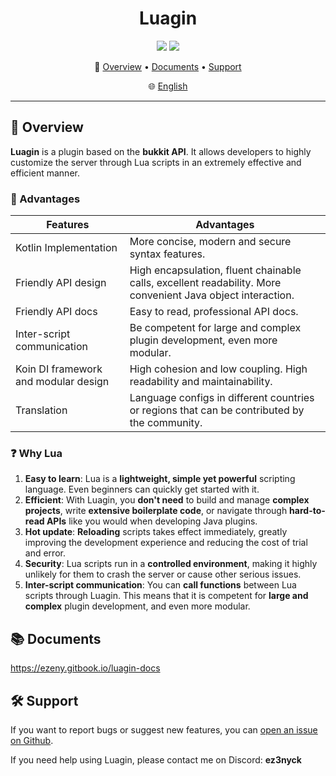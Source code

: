 <h1 align="center">Luagin</h1>

<p align="center">
  <img src="https://img.shields.io/badge/Language-Kotlin-orange?logo=kotlin" />
  <img src="https://img.shields.io/badge/License-Apache%202.0-blue" />
</p>

<p align="center">
  📑 <a href="#-overview">Overview</a> • <a href="#-documents">Documents</a> • <a href="#-support">Support</a>
</p>

<p align="center">
  🌐 <a href="./README.md">English</a>
</p>

---

## 📖 Overview

**Luagin** is a plugin based on the **bukkit API**. It allows developers to highly customize the server through Lua scripts in an extremely effective and efficient manner.

### 🚀 Advantages

|Features|Advantages|
|---|---|
|Kotlin Implementation|More concise, modern and secure syntax features.|
|Friendly API design|High encapsulation, fluent chainable calls, excellent readability. More convenient Java object interaction.|
|Friendly API docs|Easy to read, professional API docs.|
|Inter-script communication|Be competent for large and complex plugin development, even more modular.|
|Koin DI framework and modular design|High cohesion and low coupling. High readability and maintainability.|
|Translation|Language configs in different countries or regions that can be contributed by the community.|

### ❓ Why Lua

1. **Easy to learn**: Lua is a **lightweight, simple yet powerful** scripting language. Even beginners can quickly get started with it.
2. **Efficient**: With Luagin, you **don't need** to build and manage **complex projects**, write **extensive boilerplate code**, or navigate through **hard-to-read APIs** like you would when developing Java plugins.
3. **Hot update**: **Reloading** scripts takes effect immediately, greatly improving the development experience and reducing the cost of trial and error.
4. **Security**: Lua scripts run in a **controlled environment**, making it highly unlikely for them to crash the server or cause other serious issues.
5. **Inter-script communication**: You can **call functions** between Lua scripts through Luagin. This means that it is competent for **large and complex** plugin development, and even more modular.

## 📚 Documents

https://ezeny.gitbook.io/luagin-docs

## 🛠️ Support

If you want to report bugs or suggest new features, you can [open an issue on Github](https://github.com/Ezeny1337/Luagin/issues).

If you need help using Luagin, please contact me on Discord: **ez3nyck**
